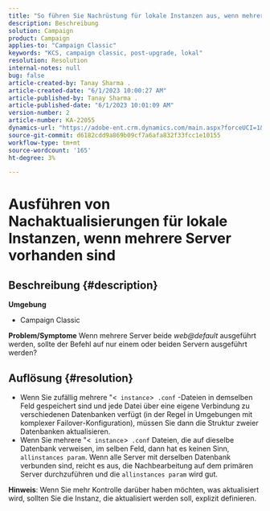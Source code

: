```yaml
---
title: "So führen Sie Nachrüstung für lokale Instanzen aus, wenn mehrere Server vorhanden sind"
description: Beschreibung
solution: Campaign
product: Campaign
applies-to: "Campaign Classic"
keywords: "KCS, campaign classic, post-upgrade, lokal"
resolution: Resolution
internal-notes: null
bug: false
article-created-by: Tanay Sharma .
article-created-date: "6/1/2023 10:00:27 AM"
article-published-by: Tanay Sharma .
article-published-date: "6/1/2023 10:01:09 AM"
version-number: 2
article-number: KA-22055
dynamics-url: "https://adobe-ent.crm.dynamics.com/main.aspx?forceUCI=1&pagetype=entityrecord&etn=knowledgearticle&id=09c1841e-6300-ee11-8f6e-6045bd0067ea"
source-git-commit: d6182cdd9a869b09cf7a6afa832f33fcc1e10155
workflow-type: tm+mt
source-wordcount: '165'
ht-degree: 3%

---
```


# Ausführen von Nachaktualisierungen für lokale Instanzen, wenn mehrere Server vorhanden sind

## Beschreibung {#description}

<b>Umgebung</b>
- Campaign Classic



<b>Problem/Symptome</b>
Wenn mehrere Server beide *web@default* ausgeführt werden, sollte der Befehl auf nur einem oder beiden Servern ausgeführt werden?


## Auflösung {#resolution}


- Wenn Sie zufällig mehrere &quot;&lt;` instance`>` .conf` -Dateien in demselben Feld gespeichert sind und jede Datei über eine eigene Verbindung zu verschiedenen Datenbanken verfügt (in der Regel in Umgebungen mit komplexer Failover-Konfiguration), müssen Sie dann die Struktur zweier Datenbanken aktualisieren.
- Wenn Sie mehrere &quot;&lt;` instance`>` .conf` Dateien, die auf dieselbe Datenbank verweisen, im selben Feld, dann hat es keinen Sinn, `allinstances param`. Wenn alle Server mit derselben Datenbank verbunden sind, reicht es aus, die Nachbearbeitung auf dem primären Server durchzuführen und die `allinstances param` wird gut.




<b>Hinweis</b>: Wenn Sie mehr Kontrolle darüber haben möchten, was aktualisiert wird, sollten Sie die Instanz, die aktualisiert werden soll, explizit definieren.
